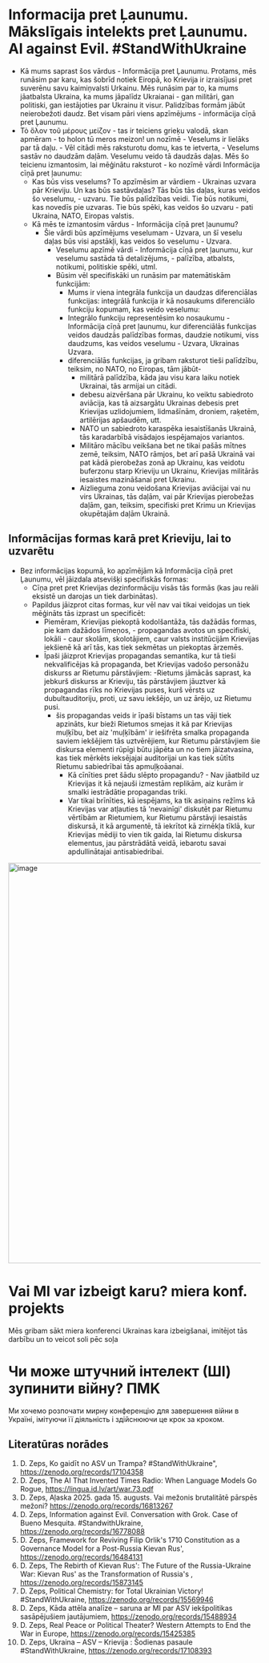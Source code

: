 # Informacija pret Ļaunumu. Mākslīgais intelekts pret Ļaunumu. AI against Evil. #StandWithUkraine
- Kā mums saprast šos vārdus - Informācija pret Ļaunumu. Protams, mēs runāsim par karu, kas šobrīd notiek Eiropā, ko Krievija ir izraisījusi pret suverēnu savu kaimiņvalsti Urkainu. Mēs runāsim par to, ka mums jāatbalsta Ukraina, ka mums jāpalīdz Ukraianai - gan militāri, gan politiski, gan iestājoties par Ukrainu it visur. Palidzības formām jābūt neierobežoti daudz. Bet visam pāri viens apzīmējums - informācija cīņā pret Ļaunumu.
- Τὸ ὅλον τοῦ μέρους μείζον - tas ir teiciens grieķu valodā, skan apmēram - to holon tū meros meizon! un nozīmē - Veselums ir lielāks par tā daļu. - Vēl citādi mēs raksturotu domu, kas te ietverta, - Veselums sastāv no daudzām daļām. Veselumu veido tā daudzās daļas. Mēs šo teicienu izmantosim, lai mēģinātu raksturot - ko nozīmē vārdi Informācija cīņā pret ļaunumu:
   - Kas būs viss veselums? To apzīmēsim ar vārdiem - Ukrainas uzvara pār Krieviju. Un kas būs sastāvdaļas? Tās būs tās daļas, kuras veidos šo veselumu, - uzvaru. Tie būs palīdzības veidi. Tie būs notikumi, kas novedīs pie uzvaras. Tie būs spēki, kas veidos šo uzvaru - pati Ukraina, NATO, Eiropas valstis.
   - Kā mēs te izmantosim vārdus - Informācija cīņā pret ļaunumu?
      - Šie vārdi būs apzīmējums veselumam - Uzvara, un šī veselu daļas būs visi apstākļi, kas veidos šo veselumu - Uzvara.
         - Veselumu apzīmē vārdi - Informācija cīņā pret ļaunumu, kur veselumu sastāda tā detalizējums, - palīzība, atbalsts, notikumi, politiskie spēki, utml.
         - Būsim vēl specifiskāki un runāsim par matemātiskām funkcijām:
            - Mums ir viena integrāla funkcija un daudzas diferenciālas funkcijas: integrālā funkcija ir kā nosaukums diferenciālo funkciju kopumam, kas veido veselumu:
            - Integrālo funkciju representēsim ko nosaukumu - Informācija cīņā pret ļaunumu, kur diferenciālās funkcijas veidos daudzās palīdzības formas, daudzie notikumi, viss daudzums, kas veidos veselumu - Uzvara, Ukrainas Uzvara.
            - diferenciālās funkcijas, ja gribam raksturot tieši palīdzību, teiksim, no NATO, no Eiropas, tām jābūt-
               - militārā palīdzība, kāda jau visu kara laiku notiek Ukrainai, tās armijai un citādi.
               - debesu aizvēršana pār Ukrainu, ko veiktu sabiedroto aviācija, kas tā aizsargātu Ukrainas debesis pret Krievijas uzlidojumiem, lidmašīnām, droniem, raķetēm, artilērijas apšaudēm, utt.
               - NATO un sabiedroto karaspēka iesaistīšanās Ukrainā, tās karadarbībā visādajos iespējamajos variantos.
               - Militāro mācību veikšana bet ne tikai pašās mītnes zemē, teiksim, NATO rāmjos, bet arī pašā Ukrainā vai pat kādā pierobežas zonā ap Ukrainu, kas veidotu buferzonu starp Krieviju un Ukrainu, Krievijas militārās iesaistes mazināšanai pret Ukrainu.
               - Aizlieguma zonu veidošana Krievijas aviācijai vai nu virs Ukrainas, tās daļām, vai pār Krievijas pierobežas daļām, gan, teiksim, specifiski pret Krimu un Krievijas okupētajām daļām Ukrainā. 


 ## Informācijas formas karā pret Krieviju, lai to uzvarētu
 - Bez informācijas kopumā, ko apzīmējām kā Informācija cīņā pret Ļaunumu, vēl jāizdala atsevišķi specifiskās formas:
    - Cīņa pret pret Krievijas dezinformāciju visās tās formās (kas jau reāli eksistē un darojas un tiek darbinātas).
    - Papildus jāizprot citas formas, kur vēl nav vai tikai veidojas un tiek mēģināts tās izprast un specificēt:
       - Piemēram, Krievijas piekoptā kodolšantāža, tās dažādās formas, pie kam dažādos līmeņos, - propagandas avotos un specifiski, lokāli - caur skolām, skolotājiem, caur valsts institūcijām Krievijas iekšienē kā arī tās, kas tiek sekmētas un piekoptas ārzemēs.
       - Īpaši jāizprot Krievijas propagandas semantika, kur tā tieši nekvalificējas kā propaganda, bet Krievijas vadošo personāžu diskurss ar Rietumu pārstāvjiem:
          -Rietums jāmācās saprast, ka jebkurš diskurss ar Krieviju, tās pārstāvjiem jāuztver kā propagandas rīks no Krievijas puses, kurš vērsts uz dubultauditoriju, proti, uz savu iekšējo, un uz ārējo, uz Rietumu pusi.
            - šis propagandas veids ir īpaši bīstams un tas vāji tiek apzināts, kur bieži Rietumos smejas it kā par Krievijas muļķību, bet aiz 'muļķībām' ir iešifrēta smalka propaganda saviem iekšējiem tās uztvērējiem, kur Rietumu pārstāvjiem šie diskursa elementi rūpīgi būtu jāpēta un no tiem jāizatvasina, kas tiek mērkēts ieksējajai auditorijai un kas tiek sūtīts Rietumu sabiedrībai tās apmuļķoāanai.
               - Kā cīnīties pret šādu slēpto propagandu? - Nav jāatbild uz Krievijas it kā nejauši izmestām replikām, aiz kurām ir smalki iestrādātie propagandas triki.
               - Var tikai brīnīties, kā iespējams, ka tik asiņains režīms kā Krievijas var atļauties tā 'nevainīgi' diskutēt par Rietumu vērtībām ar Rietumiem, kur Rietumu pārstāvji iesaistās diskursā, it kā argumentē, tā iekrītot kā zirnēkļa tīklā, kur Krievijas mēdiji to vien tik gaida, lai Rietumu diskursa elementus, jau pārstrādātā veidā, iebarotu savai apdullinātajai antisabiedribai. 


<img width="623" height="800" alt="image" src="https://github.com/user-attachments/assets/62abdafe-9928-4595-94fe-724158ba666b" />

















# Vai MI var izbeigt karu? miera konf. projekts

Mēs gribam sākt miera konferenci Ukrainas kara izbeigšanai, imitējot tās darbību un to veicot soli pēc soļa


# Чи може штучний інтелект (ШІ) зупинити війну? ПMK

Ми хочемо розпочати мирну конференцію для завершення війни в Україні, імітуючи її діяльність і здійснюючи це крок за кроком.

## Literatūras norādes

1. D. Zeps, Ko gaidīt no ASV un Trampa? #StandWithUkraine", https://zenodo.org/records/17104358
2. D. Zeps, The AI That Invented Times Radio: When Language Models Go Rogue, https://lingua.id.lv/art/war.73.pdf
3. D. Zeps, Aļaska 2025. gada 15. augusts. Vai mežonis brutalitātē pārspēs mežoni? https://zenodo.org/records/16813267
4. D. Zeps, Information against Evil. Conversation with Grok. Case of Bueno Mesquita. #StandwithUkraine,	https://zenodo.org/records/16778088
5.  D. Zeps, Framework for Reviving Filip Orlik's 1710 Constitution as a Governance Model for a Post-Russia Kievan Rus', https://zenodo.org/records/16484131
6.  D. Zeps, The Rebirth of Kievan Rus': The Future of the Russia-Ukraine War: Kievan Rus' as the Transformation of Russia's , https://zenodo.org/records/15873145
7.  D. Zeps, Political Chemistry: for Total Ukrainian Victory! #StandWithUkraine, https://zenodo.org/records/15569946
8.  D. Zeps, Kāda attēla analīze – saruna ar MI par ASV iekšpolitikas sasāpējušiem jautājumiem, https://zenodo.org/records/15488934
9.  D. Zeps, Real Peace or Political Theater? Western Attempts to End the War in Europe, https://zenodo.org/records/15425385
10.  D. Zeps, Ukraina – ASV – Krievija : Šodienas pasaule #StandWithUkraine, https://zenodo.org/records/17108393
